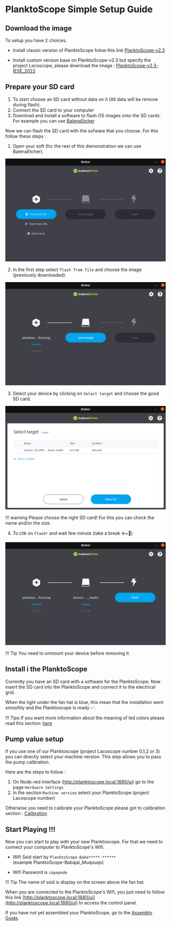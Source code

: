 # PlanktoScope Simple Setup Guide

## Download the image

To setup you have 2 choices.

   * Install classic version of PlanktoScope folow this link [PlanktoScope-v2.3](https://s3.bazile.io/planktoscope/images/planktoscope-v2.3-adafruit-final.img.gz) 
  
   * Install custom version base on PlanktoScope-v2.3 but specify the project Lacoscope, please download the image : [PlanktoScope-v2.3-IESE_2022](https://espaces-collaboratifs.grenet.fr/share/proxy/alfresco-noauth/api/internal/shared/node/4svh5bflSqCEroWzgv5ecQ/content/PlanktoScope_V2.3-project_LacoScope.img.gz?c=force&noCache=1647424199666&a=true) 


## Prepare your SD card

1. To start choose an SD card without data on it (All data will be remove during flash).
2. Connect the SD card to your computer
3. Download and install a software to flash OS images onto the SD cards. For example you can use [BalenaEtcher](https://www.balena.io/etcher/)

Now we can flash the SD card with the sofware that you choose. For this follow these steps :

1. Open your soft (for the rest of this demonstration we can use BalenaEtcher).

![Balena](getting_started/balena1.webp)

2. In the first step select `flash from file` and choose the image (previously downloaded).

![Balena](getting_started/balena2.webp)

3. Select your device by clicking on `Select target` and choose the good SD card.

![Balena](getting_started/balena3.webp)

!!! warning
    Please choose the right SD card! For this you can check the name and/or the size.

4. To clik on `Flash!` and wait few minute (take a break ☕+🥐)

![Balena](getting_started/balena4.webp)

!!! Tip
    You need to unmount your device before removing it.


## Install i the PlanktoScope

Currently you have an SD card with a software for the PlanktoScope. Now insert the SD card into the PlanktoScope and connect it to the electrical grid.

When the light under the fan hat is blue, this mean that the installation went smoothly and the Planktoscope is ready ✅.

!!! Tips 
    If you want more information about the meaning of led colors please read this section: [here](debug.md#others-informations)

## Pump value setup

If you use one of our Planktoscope (project Lacoscope number 0,1,2 or 3) you can directly select your machine version. This step allows you to pass the pump calibration.

Here are the steps to follow :

1. On Node-red interface (http://planktoscope.local:1880/ui) go to the page `Hardware Settings`
2. In the section `Machine version` select your PlanktoScope (project Lacoscope number)


Otherwise you need to calibrate your PlanktoScope please got to calibration section : [Calibration](calibration.md#pump-calibration)


## Start Playing !!!

Now you can start to play with your new Planktoscope. For that we need to connect your computer to PlanktoScope's Wifi.

- Wifi Ssid start by `PlanktoScope-Baba*****-******`  
(example PlanktoScope-Babajai_Muqouqo)

- Wifi Password is `copepode`

!!! Tip
    The name of ssid is display on the screen above the fan hat.

When you are connected to the PlanktoScope's Wifi, you just need to follow this link [http://planktoscope.local:1880/ui](http://planktoscope.local:1880/ui)  to access the control panel.

If you have not yet assembled your PlanktoScope, go to the [Assembly Guide](assembly_guide.md).
